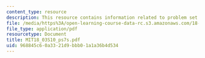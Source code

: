 ```yaml
---
content_type: resource
description: This resource contains information related to problem set 7.
file: /media/https%3A/open-learning-course-data-rc.s3.amazonaws.com/18-03-differential-equations-spring-2010/968845c60a3321d9bbb01a1a36b4d534_MIT18_03S10_ps7s.pdf
file_type: application/pdf
resourcetype: Document
title: MIT18_03S10_ps7s.pdf
uid: 968845c6-0a33-21d9-bbb0-1a1a36b4d534
---
```

